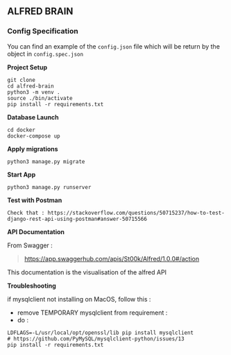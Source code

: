 ## ALFRED BRAIN

### Config Specification

You can find an example of the `config.json` file which will be return by the object in `config.spec.json`

__Project Setup__
```
git clone
cd alfred-brain
python3 -m venv .
source ./bin/activate
pip install -r requirements.txt
```

__Database Launch__
```
cd docker
docker-compose up
```

__Apply migrations__
```
python3 manage.py migrate
```

__Start App__
```
python3 manage.py runserver
```

__Test with Postman__
```
Check that : https://stackoverflow.com/questions/50715237/how-to-test-django-rest-api-using-postman#answer-50715566
```

__API Documentation__

From Swagger : 
> https://app.swaggerhub.com/apis/St00k/Alfred/1.0.0#/action

This documentation is the visualisation of the alfred API

__Troubleshooting__

if mysqlclient not installing on MacOS, follow this :
- remove TEMPORARY mysqlclient from requirement :
- do :
```
LDFLAGS=-L/usr/local/opt/openssl/lib pip install mysqlclient 
# https://github.com/PyMySQL/mysqlclient-python/issues/13
pip install -r requirements.txt
```